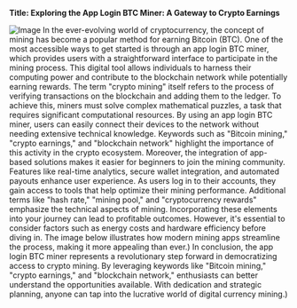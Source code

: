**Title: Exploring the App Login BTC Miner: A Gateway to Crypto Earnings**

![Image](https://github.com/user-attachments/assets/d7419ec9-dc67-403f-bf28-8faea5f1f74f)
In the ever-evolving world of cryptocurrency, the concept of mining has become a popular method for earning Bitcoin (BTC). One of the most accessible ways to get started is through an app login BTC miner, which provides users with a straightforward interface to participate in the mining process. This digital tool allows individuals to harness their computing power and contribute to the blockchain network while potentially earning rewards.
The term "crypto mining" itself refers to the process of verifying transactions on the blockchain and adding them to the ledger. To achieve this, miners must solve complex mathematical puzzles, a task that requires significant computational resources. By using an app login BTC miner, users can easily connect their devices to the network without needing extensive technical knowledge. Keywords such as "Bitcoin mining," "crypto earnings," and "blockchain network" highlight the importance of this activity in the crypto ecosystem.
Moreover, the integration of app-based solutions makes it easier for beginners to join the mining community. Features like real-time analytics, secure wallet integration, and automated payouts enhance user experience. As users log in to their accounts, they gain access to tools that help optimize their mining performance. Additional terms like "hash rate," "mining pool," and "cryptocurrency rewards" emphasize the technical aspects of mining.
Incorporating these elements into your journey can lead to profitable outcomes. However, it's essential to consider factors such as energy costs and hardware efficiency before diving in. The image below illustrates how modern mining apps streamline the process, making it more appealing than ever.)
In conclusion, the app login BTC miner represents a revolutionary step forward in democratizing access to crypto mining. By leveraging keywords like "Bitcoin mining," "crypto earnings," and "blockchain network," enthusiasts can better understand the opportunities available. With dedication and strategic planning, anyone can tap into the lucrative world of digital currency mining.)
